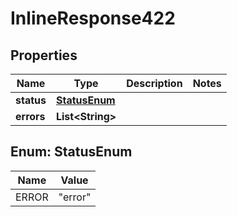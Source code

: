 
# InlineResponse422

## Properties
Name | Type | Description | Notes
------------ | ------------- | ------------- | -------------
**status** | [**StatusEnum**](#StatusEnum) |  |
**errors** | **List&lt;String&gt;** |  |


<a name="StatusEnum"></a>
## Enum: StatusEnum
Name | Value
---- | -----
ERROR | &quot;error&quot;



